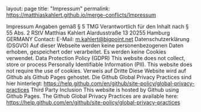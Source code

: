 layout: page
title: "Impressum"
permalink: https://matthiaskahlert.github.io/merge-conflicts/Impressum

Impressum
Angaben gemäß § 5 TMG
Verantwortlich für den Inhalt nach § 55 Abs. 2 RStV
Matthias Kahlert
Alardusstraße 13
20255 Hamburg
GERMANY
Contact:
E-Mail: m.kahlert@bigpoint.net
Datenschutzerklärung (DSGVO)
Auf dieser Webseite werden keine personenbezogenen Daten erhoben, gespeichert oder verarbeitet. Es werden keine Cookies verwendet.
Data Protection Policy (GDPR)
This website does not collect, store or process Personally Identifiable Information (PII). This website does not require the use of cookies.
Verweis auf Dritte
Diese Website wird auf Github als Github Pages gehostet. Die Github Global Privacy Practices sind hier hinterlegt: https://help.github.com/en/github/site-policy/global-privacy-practices
Third Party Inclusion
This website is hosted by Github using Github Pages. The Github Global Privacy Practices are available here: https://help.github.com/en/github/site-policy/global-privacy-practices


